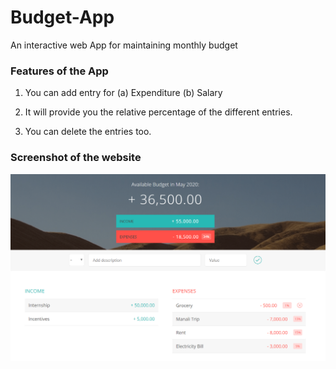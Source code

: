 # Budget-App
An interactive web App for maintaining monthly budget 

### Features of the App

1. You can add entry for
   (a) Expenditure
   (b) Salary
   
2. It will provide you the relative percentage of the different entries.

3. You can delete the entries too.

### Screenshot of the website
<p align='center'>
<img src='ss1.png' width='600' alt='screenshot'>
</p>

